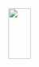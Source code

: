 <a href="https://github.com/devxb/gitanimals">
  <img src="https://render.gitanimals.org/farms/lkwoung88" width="30%" height="100"/>
</a>
